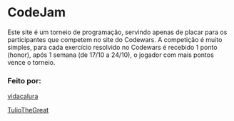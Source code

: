 # CodeJam

Este site é um torneio de programação, servindo apenas de placar para os participantes
que competem no site do Codewars.
A competição é muito simples, para cada exercício resolvido no Codewars é recebido 1 ponto
(honor), após 1 semana (de 17/10 a 24/10), o jogador com mais pontos vence o torneio.

### Feito por:

<a href="https://github.com/vidacalura"> vidacalura </a>


<a href="https://github.com/TulioTheGreat"> TulioTheGreat </a>
